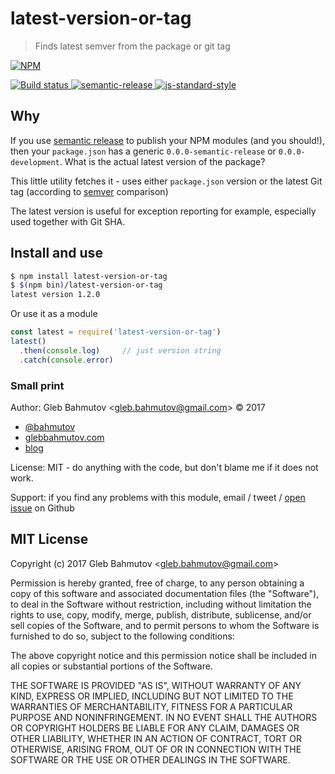 # latest-version-or-tag

> Finds latest semver from the package or git tag

[![NPM][npm-icon] ][npm-url]

[![Build status][ci-image] ][ci-url]
[![semantic-release][semantic-image] ][semantic-url]
[![js-standard-style][standard-image]][standard-url]

## Why

If you use [semantic release](https://github.com/semantic-release/semantic-release)
to publish your NPM modules (and you should!), then your `package.json`
has a generic `0.0.0-semantic-release` or `0.0.0-development`. What is the
actual latest version of the package?

This little utility fetches it - uses either `package.json` version or
the latest Git tag (according to [semver](http://semver.org/) comparison)

The latest version is useful for exception reporting for example, especially
used together with Git SHA.

## Install and use

```sh
$ npm install latest-version-or-tag
$ $(npm bin)/latest-version-or-tag
latest version 1.2.0
```

Or use it as a module

```js
const latest = require('latest-version-or-tag')
latest()
  .then(console.log)     // just version string
  .catch(console.error)
```

### Small print

Author: Gleb Bahmutov &lt;gleb.bahmutov@gmail.com&gt; &copy; 2017

* [@bahmutov](https://twitter.com/bahmutov)
* [glebbahmutov.com](http://glebbahmutov.com)
* [blog](http://glebbahmutov.com/blog)

License: MIT - do anything with the code, but don't blame me if it does not work.

Support: if you find any problems with this module, email / tweet /
[open issue](https://github.com/bahmutov/latest-version-or-tag/issues) on Github

## MIT License

Copyright (c) 2017 Gleb Bahmutov &lt;gleb.bahmutov@gmail.com&gt;

Permission is hereby granted, free of charge, to any person
obtaining a copy of this software and associated documentation
files (the "Software"), to deal in the Software without
restriction, including without limitation the rights to use,
copy, modify, merge, publish, distribute, sublicense, and/or sell
copies of the Software, and to permit persons to whom the
Software is furnished to do so, subject to the following
conditions:

The above copyright notice and this permission notice shall be
included in all copies or substantial portions of the Software.

THE SOFTWARE IS PROVIDED "AS IS", WITHOUT WARRANTY OF ANY KIND,
EXPRESS OR IMPLIED, INCLUDING BUT NOT LIMITED TO THE WARRANTIES
OF MERCHANTABILITY, FITNESS FOR A PARTICULAR PURPOSE AND
NONINFRINGEMENT. IN NO EVENT SHALL THE AUTHORS OR COPYRIGHT
HOLDERS BE LIABLE FOR ANY CLAIM, DAMAGES OR OTHER LIABILITY,
WHETHER IN AN ACTION OF CONTRACT, TORT OR OTHERWISE, ARISING
FROM, OUT OF OR IN CONNECTION WITH THE SOFTWARE OR THE USE OR
OTHER DEALINGS IN THE SOFTWARE.

[npm-icon]: https://nodei.co/npm/latest-version-or-tag.svg?downloads=true
[npm-url]: https://npmjs.org/package/latest-version-or-tag
[ci-image]: https://travis-ci.org/bahmutov/latest-version-or-tag.svg?branch=master
[ci-url]: https://travis-ci.org/bahmutov/latest-version-or-tag
[semantic-image]: https://img.shields.io/badge/%20%20%F0%9F%93%A6%F0%9F%9A%80-semantic--release-e10079.svg
[semantic-url]: https://github.com/semantic-release/semantic-release
[standard-image]: https://img.shields.io/badge/code%20style-standard-brightgreen.svg
[standard-url]: http://standardjs.com/
